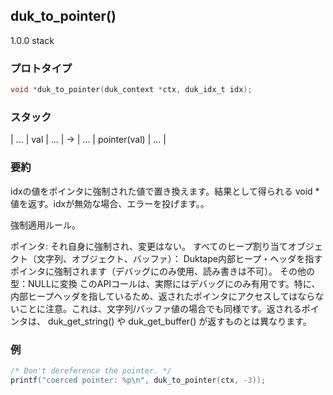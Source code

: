## duk_to_pointer() 

1.0.0 stack

### プロトタイプ

```c
void *duk_to_pointer(duk_context *ctx, duk_idx_t idx);
```

### スタック

| ... | val | ... | -> | ... | pointer(val) | ... |

### 要約

idxの値をポインタに強制された値で置き換えます。結果として得られる void * 値を返す。idxが無効な場合、エラーを投げます。。

強制適用ルール。

ポインタ: それ自身に強制され、変更はない。
すべてのヒープ割り当てオブジェクト（文字列、オブジェクト、バッファ）： Duktape内部ヒープ・ヘッダを指すポインタに強制されます（デバッグにのみ使用、読み書きは不可）。
その他の型：NULLに変換
このAPIコールは、実際にはデバッグにのみ有用です。特に、内部ヒープヘッダを指しているため、返されたポインタにアクセスしてはならないことに注意。これは、文字列/バッファ値の場合でも同様です。返されるポインタは、 duk_get_string() や duk_get_buffer() が返すものとは異なります。

### 例

```c
/* Don't dereference the pointer. */
printf("coerced pointer: %p\n", duk_to_pointer(ctx, -3));
```